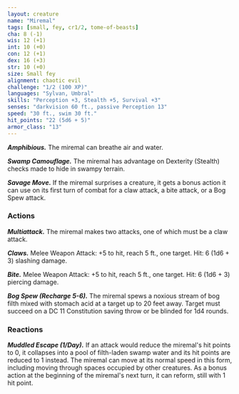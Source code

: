 ```yaml
---
layout: creature
name: "Miremal"
tags: [small, fey, cr1/2, tome-of-beasts]
cha: 8 (-1)
wis: 12 (+1)
int: 10 (+0)
con: 12 (+1)
dex: 16 (+3)
str: 10 (+0)
size: Small fey
alignment: chaotic evil
challenge: "1/2 (100 XP)"
languages: "Sylvan, Umbral"
skills: "Perception +3, Stealth +5, Survival +3"
senses: "darkvision 60 ft., passive Perception 13"
speed: "30 ft., swim 30 ft."
hit_points: "22 (5d6 + 5)"
armor_class: "13"
---
```


***Amphibious.*** The miremal can breathe air and water.

***Swamp Camouflage.*** The miremal has advantage on Dexterity (Stealth) checks made to hide in swampy terrain.

***Savage Move.*** If the miremal surprises a creature, it gets a bonus action it can use on its first turn of combat for a claw attack, a bite attack, or a Bog Spew attack.

### Actions

***Multiattack.*** The miremal makes two attacks, one of which must be a claw attack.

***Claws.*** Melee Weapon Attack: +5 to hit, reach 5 ft., one target. Hit: 6 (1d6 + 3) slashing damage.

***Bite.*** Melee Weapon Attack: +5 to hit, reach 5 ft., one target. Hit: 6 (1d6 + 3) piercing damage.

***Bog Spew (Recharge 5-6).*** The miremal spews a noxious stream of bog filth mixed with stomach acid at a target up to 20 feet away. Target must succeed on a DC 11 Constitution saving throw or be blinded for 1d4 rounds.

### Reactions

***Muddled Escape (1/Day).*** If an attack would reduce the miremal's hit points to 0, it collapses into a pool of filth-laden swamp water and its hit points are reduced to 1 instead. The miremal can move at its normal speed in this form, including moving through spaces occupied by other creatures. As a bonus action at the beginning of the miremal's next turn, it can reform, still with 1 hit point.

